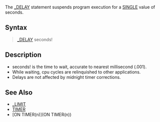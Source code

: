 The [_DELAY](_DELAY) statement suspends program execution for a [SINGLE](SINGLE) value of seconds.


## Syntax

> [_DELAY](_DELAY) seconds!


## Description

* seconds! is the time to wait, accurate to nearest millisecond (.001).
* While waiting, cpu cycles are relinquished to other applications.
* Delays are not affected by midnight timer corrections.


## See Also

* [_LIMIT](_LIMIT)
* [TIMER](TIMER)
* [ON TIMER(n)](ON TIMER(n))




